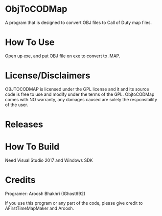 # ObjToCODMap
A program that is designed to convert OBJ files to Call of Duty map files.

# How To Use
Open up exe, and put OBJ file on exe to convert to .MAP.

# License/Disclaimers
OBJTOCODMAP is licensed under the GPL license and it and its source code is free to use and modify under the terms of the GPL. ObjtoCODMap comes with NO warranty, any damages caused are solely the responsibility of the user.


# Releases


# How To Build
Need Visual Studio 2017
and Windows SDK


# Credits
Programer: Aroosh Bhakhri (IGhost692) 

If you use this program or any part of the code, please give credit to AFirstTimeMapMaker and Aroosh. 

